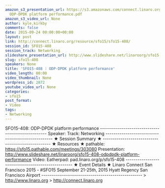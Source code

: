 ```yaml
---
amazon_s3_presentation_url: https://s3.amazonaws.com/connect.linaro.org/sfo15/Presentations/09-24-Thursday/SFO15-408-
  ODP-DPDK platform performance.pdf
amazon_s3_video_url: None
author: kyle.kirkby
comments: false
date: 2015-09-24 00:00:00+00:00
layout: post
link: http://connect.linaro.org/resource/sfo15/sfo15-408/
session_id: SFO15-408
session_track: Networking
slideshare_presentation_url: http://www.slideshare.net/linaroorg/sfo15-408-odpdpdk-platform-performance
slug: sfo15-408
speakers: None
title: 'SFO15-408 : ODP-DPDK platform performance'
video_length: 00:00
video_thumbnail: None
wordpress_id: 2872
youtube_video_url: None
categories:
- sfo15
post_format:
- Video
tags:
- Networking
---
```


SFO15-408: ODP-DPDK platform performance --------------------------------------------------- Speaker: Track: Networking --------------------------------------------------- ★ Session Summary ★ --------------------------------------------------- ★ Resources ★ pathable: https://sfo15.pathable.com/meetings/303080 Presentation: http://www.slideshare.net/linaroorg/sfo15-408-odpdpdk-platform-performance Video: Eatherpad: pad.linaro.org/p/sfo15-408 --------------------------------------------------- ★ Event Details ★ Linaro Connect San Francisco 2015 - #SFO15 September 21-25th, 2015 Hyatt Regency San Francisco Airport --------------------------------------------------- > http://www.linaro.org > http://connect.linaro.org
